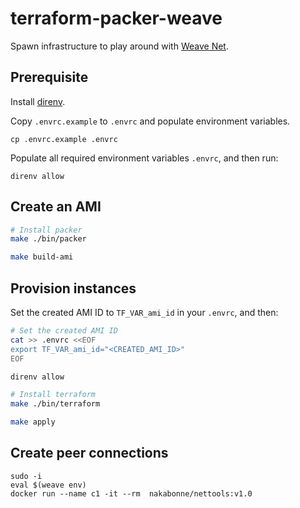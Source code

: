 # terraform-packer-weave

Spawn infrastructure to play around with [Weave Net](https://www.weave.works/docs/net/latest/overview/).

## Prerequisite

Install [direnv](https://direnv.net/).

Copy `.envrc.example` to `.envrc` and populate environment variables.

```
cp .envrc.example .envrc
```

Populate all required environment variables `.envrc`, and then run:

```
direnv allow
```

## Create an AMI

```bash
# Install packer
make ./bin/packer

make build-ami
```

## Provision instances

Set the created AMI ID to `TF_VAR_ami_id` in your `.envrc`, and then:

```bash
# Set the created AMI ID
cat >> .envrc <<EOF
export TF_VAR_ami_id="<CREATED_AMI_ID>"
EOF

direnv allow

# Install terraform
make ./bin/terraform

make apply
```

## Create peer connections

```
sudo -i
eval $(weave env)
docker run --name c1 -it --rm  nakabonne/nettools:v1.0
```
